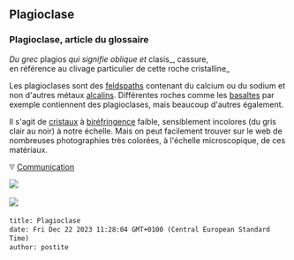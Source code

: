 ## Plagioclase
### Plagioclase, article du glossaire
 _Du grec_ plagios _qui signifie oblique et_ clasis_, cassure,  
en référence au clivage particulier de cette roche cristalline_

Les plagioclases sont des [feldspaths](feldspath.html) contenant du calcium ou du sodium et non d'autres métaux [alcalins](alcali.html). Différentes roches comme les [basaltes](basalte.html) par exemple contiennent des plagioclases, mais beaucoup d'autres également.

Il s'agit de [cristaux](cristal.html) à [biréfringence](birefringence.html) faible, sensiblement incolores (du gris clair au noir) à notre échelle. Mais on peut facilement trouver sur le web de nombreuses photographies très colorées, à l'échelle microscopique, de ces matériaux.



![](images/flechebas.gif) [Communication](http://www.artrealite.com/annonceurs.htm) 

[![](https://cbonvin.fr/sites/regie.artrealite.com/visuels/campagne1.png)](index-2.html#20131014)

![](https://cbonvin.fr/sites/regie.artrealite.com/visuels/campagne2.png)
```
title: Plagioclase
date: Fri Dec 22 2023 11:28:04 GMT+0100 (Central European Standard Time)
author: postite
```
